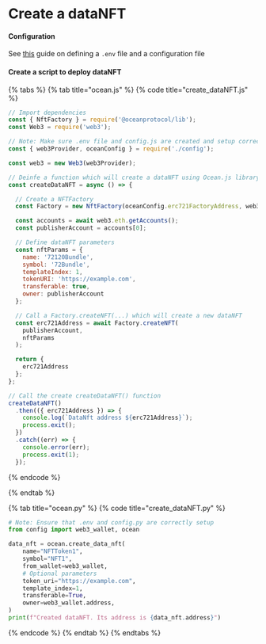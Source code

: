 # Create a dataNFT

#### Configuration

See [this](./configuration.md) guide on defining a `.env` file and a configuration file 

#### Create a script to deploy dataNFT

{% tabs %}
{% tab title="ocean.js" %}
{% code title="create_dataNFT.js" %}
```javascript
// Import dependencies
const { NftFactory } = require('@oceanprotocol/lib');
const Web3 = require('web3');

// Note: Make sure .env file and config.js are created and setup correctly
const { web3Provider, oceanConfig } = require('./config');

const web3 = new Web3(web3Provider);

// Deinfe a function which will create a dataNFT using Ocean.js library
const createDataNFT = async () => {

  // Create a NFTFactory
  const Factory = new NftFactory(oceanConfig.erc721FactoryAddress, web3);

  const accounts = await web3.eth.getAccounts();
  const publisherAccount = accounts[0];

  // Define dataNFT parameters
  const nftParams = {
    name: '72120Bundle',
    symbol: '72Bundle',
    templateIndex: 1,
    tokenURI: 'https://example.com',
    transferable: true,
    owner: publisherAccount
  };

  // Call a Factory.createNFT(...) which will create a new dataNFT
  const erc721Address = await Factory.createNFT(
    publisherAccount,
    nftParams
  );

  return {
    erc721Address
  };
};

// Call the create createDataNFT() function
createDataNFT()
  .then(({ erc721Address }) => {
    console.log(`DataNft address ${erc721Address}`);
    process.exit();
  })
  .catch((err) => {
    console.error(err);
    process.exit(1);
  });
```
{% endcode %}


{% endtab %}

{% tab title="ocean.py" %}
{% code title="create_dataNFT.py" %}
```python
# Note: Ensure that .env and config.py are correctly setup
from config import web3_wallet, ocean

data_nft = ocean.create_data_nft(
    name="NFTToken1",
    symbol="NFT1",
    from_wallet=web3_wallet,
    # Optional parameters
    token_uri="https://example.com",
    template_index=1,
    transferable=True,
    owner=web3_wallet.address,
)
print(f"Created dataNFT. Its address is {data_nft.address}")
```
{% endcode %}
{% endtab %}
{% endtabs %}